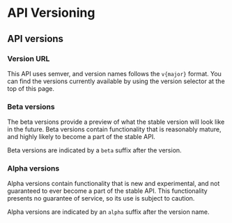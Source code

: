 # API Versioning

## API versions

### Version URL

This API uses semver, and version names follows the `v{major}` format. You can find the versions currently available by using the version selector at the top of this page.

### Beta versions

The beta versions provide a preview of what the stable version will look like in the future. Beta versions contain functionality that is reasonably mature, and highly likely to become a part of the stable API.

Beta versions are indicated by a `beta` suffix after the version.

### Alpha versions

Alpha versions contain functionality that is new and experimental, and not guaranteed to ever become a part of the stable API. This functionality presents no guarantee of service, so its use is subject to caution.

Alpha versions are indicated by an `alpha` suffix after the version name.

